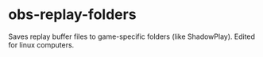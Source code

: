 # obs-replay-folders

Saves replay buffer files to game-specific folders (like ShadowPlay). Edited for linux computers.
